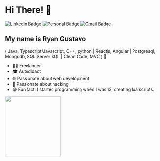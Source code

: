
<h1>Hi There! 👋</h1>

[![Linkedin Badge](https://img.shields.io/badge/-LinkedIn-6633cc?style=flat-square&logo=Linkedin&logoColor=white&link=https://www.linkedin.com/in/fernanda-kipper-5958a61a9/)](https://www.linkedin.com/in/ryan-gustavo-609246329)
[![Personal Badge](https://img.shields.io/badge/-Website-6633cc?style=flat-square&logo=Me&logoColor=white&link=https://www.fernandakipper.com/)](https://ryangustavo.site/)
[![Gmail Badge](https://img.shields.io/badge/-contato@ryangustavo.site-6633cc?style=flat-square&logo=Gmail&logoColor=white&link=mailto:contato@ryangustavo.site)](mailto:contato@ryangustavo.site)


## My name is Ryan Gustavo
( Java, Typescript/Javascript, C++, python | Reactjs, Angular | Postgresql, Mongodb, SQL Server SQL | Clean Code, MVC ) 🚀
- 👩‍💻 Freelancer
- 🎓 Autodidact
- 🌐 Passionate about web development
- 💢 Passionate about hacking
- 😁 Fun fact: I started programming when I was 13, creating lua scripts.

<div align="left">
  
  <img width="60%" height="195px" src="https://github-readme-stats.vercel.app/api/top-langs/?username=ryangustav&layout=compact&show_icons=true&theme=dracula" />
  
 </div>


